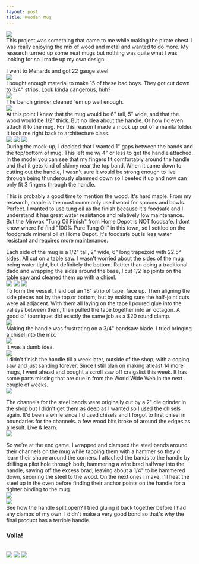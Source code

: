 ```yaml
---
layout: post
title: Wooden Mug
---
```


<img src="http://nsiemer.github.io/media/IMG_4031.jpg">
<br>
This project was something that came to me while making the pirate chest. I was really enjoying the mix of wood and metal and wanted to do more. My research turned up some neat mugs but nothing was quite what I was looking for so I made up my own design.

I went to Menards and got 22 gauge steel<br>
<img src="http://nsiemer.github.io/media/IMG_3984.JPG">
<br>
I bought enough material to make 15 of these bad boys.
They got cut down to 3/4" strips. Look kinda dangerous, huh?
<br>
<img src="http://nsiemer.github.io/media/IMG_3986.JPG">
<br>
The bench grinder cleaned 'em up well enough.
<br>
<img src="http://nsiemer.github.io/media/IMG_3987.jpg">
<br>
At this point I knew that the mug would be 6" tall, 5" wide, and that the wood would be 1/2" thick. But no idea about the handle. Or how I'd even attach it to the mug. For this reason I made a mock up out of a manila folder. It took me right back to architecture class.
<br>
<img src="http://nsiemer.github.io/media/IMG_3993.jpg">
<img src="http://nsiemer.github.io/media/IMG_3995.jpg">
<img src="http://nsiemer.github.io/media/IMG_3997.jpg">
<br>
During the mock-up, I decided that I wanted 1" gaps between the bands and the top/bottom of mug. This left me w/ 4" or less to get the handle attached. In the model you can see that my fingers fit comfortably around the handle and that it gets kind of skinny near the top band. When it came down to cutting out the handle, I wasn't sure it would be strong enough to live through being thunderously slammed down so I beefed it up and now can only fit 3 fingers through the handle.

This is probably a good time to mention the wood. It's hard maple. From my research, maple is the most commonly used wood for spoons and bowls. Perfect. I wanted to use tung oil as the finish because it's foodsafe and I understand it has great water resistance and relatively low maintenance. But the Minwax "Tung Oil Finish" from Home Depot is NOT foodsafe. I dont know where I'd find "100% Pure Tung Oil" in this town, so I settled on the foodgrade mineral oil at Home Depot. It's foodsafe but is less water resistant and requires more maintenance.

Each side of the mug is a 1/2" tall, 2" wide, 6" long trapezoid with 22.5° sides. All cut on a table saw.
I wasn't worried about the sides of the mug being water tight, but definitely the bottom. Rather than doing a traditional dado and wrapping the sides around the base, I cut 1/2 lap joints on the table saw and cleaned them up with a chisel.
<br>
<img src="http://nsiemer.github.io/media/IMG_4006.JPG">
<img src="http://nsiemer.github.io/media/IMG_4008.jpg">
<img src="http://nsiemer.github.io/media/IMG_4003.jpg">
<br>
To form the vessel, I laid out an 18" strip of tape, face up. Then aligning the side pieces not by the top or bottom, but by making sure the half-joint cuts were all adjacent. With them all laying on the tape I poured glue into the valleys between them, then pulled the tape together into an octagon.
A good ol' tourniquet did exactly the same job as a $20 round clamp.
<br>
<img src="http://nsiemer.github.io/media/IMG_4005.jpg">
<br>
Making the handle was frustrating on a 3/4" bandsaw blade. I tried bringing a chisel into the mix.
<br>
<img src="http://nsiemer.github.io/media/IMG_4009.jpg">
<br>
It was a dumb idea.
<br>
<img src="http://nsiemer.github.io/media/IMG_4010.jpg">
<br>
I didn't finish the handle till a week later, outside of the shop, with a coping saw and just sanding forever. Since I still plan on making atleast 14 more mugs, I went ahead and bought a scroll saw off craigslist this week. It has some parts missing that are due in from the World Wide Web in the next couple of weeks.<br>
<img src="http://nsiemer.github.io/media/IMG_4018.jpg">
<br>

The channels for the steel bands were originally cut by a 2" die grinder in the shop but I didn't get them as deep as I wanted so I used the chisels again. It'd been a while since I'd used chisels and I forgot to first chisel in boundaries for the channels. a few wood bits broke of around the edges as a result. Live & learn.
<br>
<img src="http://nsiemer.github.io/media/IMG_4024.jpg">
<br>

So we're at the end game. I wrapped and clamped the steel bands around their channels on the mug while tapping them with a hammer so they'd learn their shape around the corners. I attached the bands to the handle by drilling a pilot hole through both, hammering a wire brad halfway into the handle, sawing off the excess brad, leaving about a 1/4" to be hammered down, securing the steel to the wood. On the next ones I make, I'll heat the steel up in the oven before finding their anchor points on the handle for a tighter binding to the mug.
<br>
<img src="http://nsiemer.github.io/media/IMG_4027.jpg">
<br>
<img src="http://nsiemer.github.io/media/IMG_4025.jpg">
<br>
See how the handle split open?
I tried gluing it back together before I had any clamps of my own. I didn't make a very good bond so that's why the final product has a terrible handle.
<br>
<h3>Voila!</h3>
<br>
<img src="http://nsiemer.github.io/media/IMG_4029.jpg">
<img src="http://nsiemer.github.io/media/IMG_4028.jpg">
<img src="http://nsiemer.github.io/media/IMG_4031.jpg">
<br>
